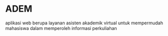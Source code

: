 # ADEM
aplikasi web berupa layanan asisten akademik virtual untuk mempermudah mahasiswa dalam memperoleh informasi perkuliahan
